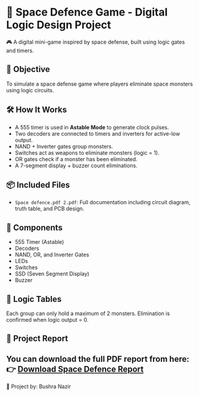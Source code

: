 # 🚀 Space Defence Game - Digital Logic Design Project

🎮 A digital mini-game inspired by space defense, built using logic gates and timers.

## 🎯 Objective
To simulate a space defense game where players eliminate space monsters using logic circuits.

## 🛠️ How It Works
- A 555 timer is used in **Astable Mode** to generate clock pulses.
- Two decoders are connected to timers and inverters for active-low output.
- NAND + Inverter gates group monsters.
- Switches act as weapons to eliminate monsters (logic = 1).
- OR gates check if a monster has been eliminated.
- A 7-segment display + buzzer count eliminations.

## 📦 Included Files
- `Space defence.pdf 2.pdf`: Full documentation including circuit diagram, truth table, and PCB design.

## 🔩 Components
- 555 Timer (Astable)
- Decoders
- NAND, OR, and Inverter Gates
- LEDs
- Switches
- SSD (Seven Segment Display)
- Buzzer

## 🧠 Logic Tables
Each group can only hold a maximum of 2 monsters. Elimination is confirmed when logic output = 0.

## 📄 Project Report
You can download the full PDF report from here:
👉 [Download Space Defence Report](Space%20defence.pdf%202.pdf)
--

📁 Project by: Bushra Nazir
